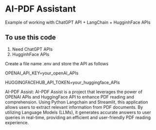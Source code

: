 # AI-PDF Assistant

Example of working with ChatGPT API +  LangChain + HugginhFace APIs

## To use this code
1. Need ChatGPT APIs
2.  HugginhFace APIs

Create a file name .env and store the API as follows

OPENAI_API_KEY=your_openAI_APIs

HUGGINGFACEHUB_API_TOKEN=your_huggingface_APIs

AI-PDF Assist: AI-PDF Assist is a project that leverages the power of OPENAI APIs and HuggingFace API to enhance PDF reading and comprehension. Using Python Langchain and Streamlit, this application allows users to extract relevant information from PDF documents. By utilizing Language Models (LLMs), it generates accurate answers to user queries in real-time, providing an efficient and user-friendly PDF reading experience.
